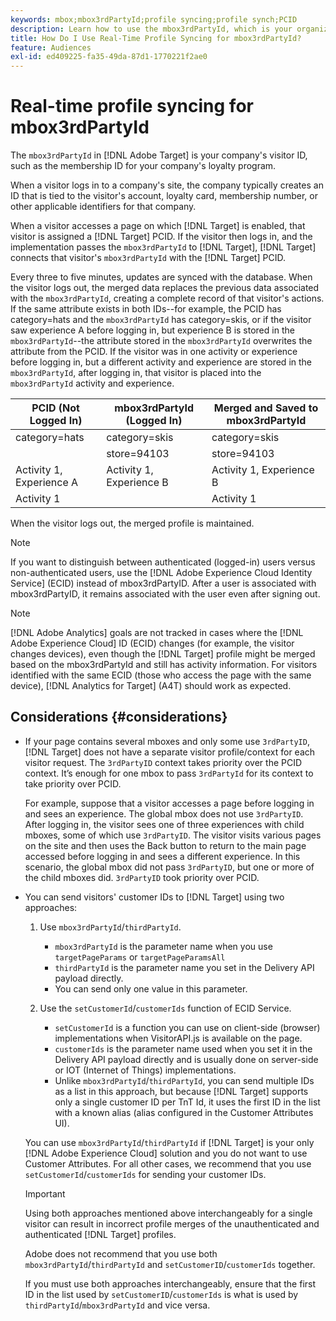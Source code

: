 ```yaml
---
keywords: mbox;mbox3rdPartyId;profile syncing;profile synch;PCID
description: Learn how to use the mbox3rdPartyId, which is your organization's visitor ID, such as membership ID or your organization's loyalty program.
title: How Do I Use Real-Time Profile Syncing for mbox3rdPartyId?
feature: Audiences
exl-id: ed409225-fa35-49da-87d1-1770221f2ae0
---
```

# Real-time profile syncing for mbox3rdPartyId

The `mbox3rdPartyId` in [!DNL Adobe Target] is your company's visitor ID, such as the membership ID for your company's loyalty program.

When a visitor logs in to a company's site, the company typically creates an ID that is tied to the visitor's account, loyalty card, membership number, or other applicable identifiers for that company.

When a visitor accesses a page on which [!DNL Target] is enabled, that visitor is assigned a [!DNL Target] PCID. If the visitor then logs in, and the implementation passes the `mbox3rdPartyId` to [!DNL Target], [!DNL Target] connects that visitor's `mbox3rdPartyId` with the [!DNL Target] PCID.

Every three to five minutes, updates are synced with the database. When the visitor logs out, the merged data replaces the previous data associated with the `mbox3rdPartyId`, creating a complete record of that visitor's actions. If the same attribute exists in both IDs--for example, the PCID has category=hats and the `mbox3rdPartyId` has category=skis, or if the visitor saw experience A before logging in, but experience B is stored in the `mbox3rdPartyId`--the attribute stored in the `mbox3rdPartyId` overwrites the attribute from the PCID. If the visitor was in one activity or experience before logging in, but a different activity and experience are stored in the `mbox3rdPartyId`, after logging in, that visitor is placed into the `mbox3rdPartyId` activity and experience.

|  PCID (Not Logged In)  | mbox3rdPartyId (Logged In)  | Merged and Saved to mbox3rdPartyId  |
|---|---|---|
|  category=hats  | category=skis  | category=skis  |
|   | store=94103  | store=94103  |
|  Activity 1, Experience A  | Activity 1, Experience B  | Activity 1, Experience B  |
|  Activity 1  |  | Activity 1  |

When the visitor logs out, the merged profile is maintained.

>[!NOTE]
>
>If you want to distinguish between authenticated (logged-in) users versus non-authenticated users, use the [!DNL Adobe Experience Cloud Identity Service] (ECID) instead of mbox3rdPartyID. After a user is associated with mbox3rdPartyID, it remains associated with the user even after signing out.

>[!NOTE]
>
>[!DNL Adobe Analytics] goals are not tracked in cases where the [!DNL Adobe Experience Cloud] ID (ECID) changes (for example, the visitor changes devices), even though the [!DNL Target] profile might be merged based on the mbox3rdPartyId and still has activity information. For visitors identified with the same ECID (those who access the page with the same device), [!DNL Analytics for Target] (A4T) should work as expected.

## Considerations {#considerations}

* If your page contains several mboxes and only some use `3rdPartyID`, [!DNL Target] does not have a separate visitor profile/context for each visitor request. The `3rdPartyID` context takes priority over the PCID context. It’s enough for one mbox to pass `3rdPartyId` for its context to take priority over PCID.

  For example, suppose that a visitor accesses a page before logging in and sees an experience. The global mbox does not use `3rdPartyID`. After logging in, the visitor sees one of three experiences with child mboxes, some of which use `3rdPartyID`. The visitor visits various pages on the site and then uses the Back button to return to the main page accessed before logging in and sees a different experience. In this scenario, the global mbox did not pass `3rdPartyID`, but one or more of the child mboxes did. `3rdPartyID` took priority over PCID.

* You can send visitors' customer IDs to [!DNL Target] using two approaches:

  1. Use `mbox3rdPartyId`/`thirdPartyId`.
    
     * `mbox3rdPartyId` is the parameter name when you use `targetPageParams` or `targetPageParamsAll`
     * `thirdPartyId` is the parameter name you set in the Delivery API payload directly.
     * You can send only one value in this parameter.

  1. Use the `setCustomerId`/`customerIds` function of ECID Service.

     * `setCustomerId` is a function you can use on client-side (browser) implementations when VisitorAPI.js is available on the page.
     * `customerIds` is the parameter name used when you set it in the Delivery API payload directly and is usually done on server-side or IOT (Internet of Things) implementations.
     * Unlike `mbox3rdPartyId`/`thirdPartyId`, you can send multiple IDs as a list in this approach, but because [!DNL Target] supports only a single customer ID per TnT Id, it uses the first ID in the list with a known alias (alias configured in the Customer Attributes UI).

   You can use `mbox3rdPartyId`/`thirdPartyId` if [!DNL Target] is your only [!DNL Adobe Experience Cloud] solution and you do not want to use Customer Attributes. For all other cases, we recommend that you use `setCustomerId`/`customerIds` for sending your customer IDs.

   >[!IMPORTANT]
   >
   > Using both approaches mentioned above interchangeably for a single visitor can result in incorrect profile merges of the unauthenticated and authenticated [!DNL Target] profiles. 
   >
   >Adobe does not recommend that you use both `mbox3rdPartyId`/`thirdPartyId` and `setCustomerID`/`customerIds` together.
   >
   >If you must use both approaches interchangeably, ensure that the first ID in the list used by `setCustomerID`/`customerIds` is what is used by `thirdPartyId`/`mbox3rdPartyId` and vice versa. 

